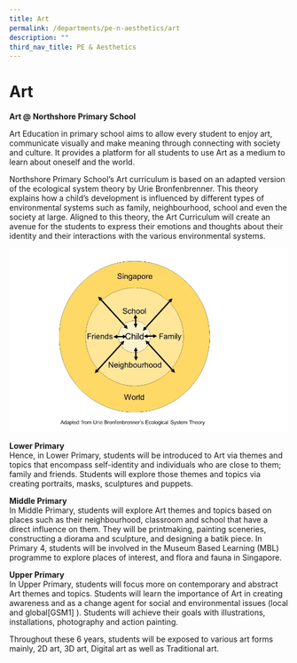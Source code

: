 ```yaml
---
title: Art
permalink: /departments/pe-n-aesthetics/art
description: ""
third_nav_title: PE & Aesthetics
---
```

# **Art**

**Art @ Northshore Primary School**  
  
Art Education in primary school aims to allow every student to enjoy art, communicate visually and make meaning through connecting with society and culture. It provides a platform for all students to use Art as a medium to learn about oneself and the world.  
  
Northshore Primary School’s Art curriculum is based on an adapted version of the ecological system theory by Urie Bronfenbrenner. This theory explains how a child’s development is influenced by different types of environmental systems such as family, neighbourhood, school and even the society at large. Aligned to this theory, the Art Curriculum will create an avenue for the students to express their emotions and thoughts about their identity and their interactions with the various environmental systems.

![](/images/NSPS%20Art%20Curriculum.jpg)

**Lower Primary**    
Hence, in Lower Primary, students will be introduced to Art via themes and topics that encompass self-identity and individuals who are close to them; family and friends. Students will explore those themes and topics via creating portraits, masks, sculptures and puppets.  
  
**Middle Primary**  
In Middle Primary, students will explore Art themes and topics based on places such as their neighbourhood, classroom and school that have a direct influence on them. They will be printmaking, painting sceneries, constructing a diorama and sculpture, and designing a batik piece. In Primary 4, students will be involved in the Museum Based Learning (MBL) programme to explore places of interest, and flora and fauna in Singapore.  
  

**Upper Primary**   
In Upper Primary, students will focus more on contemporary and abstract Art themes and topics. Students will learn the importance of Art in creating awareness and as a change agent for social and environmental issues (local and global\[GSM1\] ). Students will achieve their goals with illustrations, installations, photography and action painting.  
  
Throughout these 6 years, students will be exposed to various art forms mainly, 2D art, 3D art, Digital art as well as Traditional art.